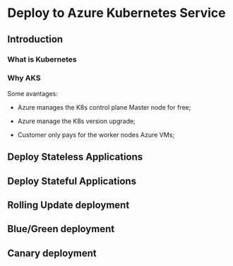 # Deploy to Azure Kubernetes Service

## Introduction
### What is Kubernetes

### Why AKS
Some avantages:

* Azure manages the K8s control plane Master node for free;

* Azure manage the K8s version upgrade;

* Customer only pays for the worker nodes Azure VMs;

## Deploy Stateless Applications

## Deploy Stateful Applications

## Rolling Update deployment

## Blue/Green deployment

## Canary deployment


